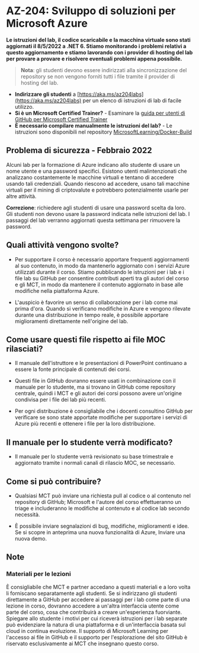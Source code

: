 # <a name="az-204-developing-solutions-for-microsoft-azure"></a>AZ-204: Sviluppo di soluzioni per Microsoft Azure

**Le istruzioni del lab, il codice scaricabile e la macchina virtuale sono stati aggiornati il 8/5/2022 a .NET 6. Stiamo monitorando i problemi relativi a questo aggiornamento e stiamo lavorando con i provider di hosting del lab per provare a provare e risolvere eventuali problemi appena possibile.**

> **Nota**: gli studenti devono essere indirizzati alla sincronizzazione del repository se non vengono forniti tutti i file tramite il provider di hosting del lab. 

- **Indirizzare gli studenti** a [https://aka.ms/az204labs](https://aka.ms/az204labs) per un elenco di istruzioni di lab di facile utilizzo.
- **Si è un Microsoft Certified Trainer?** - Esaminare la [guida per utenti di GitHub per Microsoft Certified Trainer](https://microsoftlearning.github.io/MCT-User-Guide/)
- **È necessario compilare manualmente le istruzioni del lab?** - Le istruzioni sono disponibili nel repository [MicrosoftLearning/Docker-Build](https://github.com/MicrosoftLearning/Docker-Build) 

## <a name="security-issue---february-2022"></a>Problema di sicurezza - Febbraio 2022

Alcuni lab per la formazione di Azure indicano allo studente di usare un nome utente e una password specifici. Esistono utenti malintenzionati che analizzano costantemente le macchine virtuali e tentano di accedere usando tali credenziali.
Quando riescono ad accedere, usano tali macchine virtuali per il mining di criptovalute e potrebbero potenzialmente usarle per altre attività.

**Correzione**: richiedere agli studenti di usare una password scelta da loro. Gli studenti non devono usare la password indicata nelle istruzioni del lab. I passaggi del lab verranno aggiornati questa settimana per rimuovere la password. 

## <a name="what-are-we-doing"></a>Quali attività vengono svolte?

- Per supportare il corso è necessario apportare frequenti aggiornamenti al suo contenuto, in modo da mantenerlo aggiornato con i servizi Azure utilizzati durante il corso.  Stiamo pubblicando le istruzioni per i lab e i file lab su GitHub per consentire contributi aperti tra gli autori del corso e gli MCT, in modo da mantenere il contenuto aggiornato in base alle modifiche nella piattaforma Azure.

- L'auspicio è favorire un senso di collaborazione per i lab come mai prima d'ora. Quando si verificano modifiche in Azure e vengono rilevate durante una distribuzione in tempo reale, è possibile apportare miglioramenti direttamente nell'origine del lab. 

## <a name="how-should-i-use-these-files-relative-to-the-released-moc-files"></a>Come usare questi file rispetto ai file MOC rilasciati?

- Il manuale dell'istruttore e le presentazioni di PowerPoint continuano a essere la fonte principale di contenuti dei corsi.

- Questi file in GitHub dovranno essere usati in combinazione con il manuale per lo studente, ma si trovano in GitHub come repository centrale, quindi i MCT e gli autori dei corsi possono avere un'origine condivisa per i file dei lab più recenti.

- Per ogni distribuzione è consigliabile che i docenti consultino GitHub per verificare se sono state apportate modifiche per supportare i servizi di Azure più recenti e ottenere i file per la loro distribuzione.

## <a name="what-about-changes-to-the-student-handbook"></a>Il manuale per lo studente verrà modificato?

- Il manuale per lo studente verrà revisionato su base trimestrale e aggiornato tramite i normali canali di rilascio MOC, se necessario.

## <a name="how-do-i-contribute"></a>Come si può contribuire?

- Qualsiasi MCT può inviare una richiesta pull al codice o al contenuto nel repository di GitHub; Microsoft e l'autore del corso effettueranno un triage e includeranno le modifiche al contenuto e al codice lab secondo necessità.

- È possibile inviare segnalazioni di bug, modifiche, miglioramenti e idee.  Se si scopre in anteprima una nuova funzionalità di Azure,  Inviare una nuova demo.

## <a name="notes"></a>Note

### <a name="classroom-materials"></a>Materiali per le lezioni

È consigliabile che MCT e partner accedano a questi materiali e a loro volta li forniscano separatamente agli studenti.  Se si indirizzano gli studenti direttamente a GitHub per accedere ai passaggi per i lab come parte di una lezione in corso, dovranno accedere a un'altra interfaccia utente come parte del corso, cosa che contribuirà a creare un'esperienza fuorviante. Spiegare allo studente i motivi per cui riceverà istruzioni per i lab separate può evidenziare la natura di una piattaforma e di un'interfaccia basata sul cloud in continua evoluzione. Il supporto di Microsoft Learning per l'accesso ai file in GitHub e il supporto per l'esplorazione del sito GitHub è riservato esclusivamente ai MCT che insegnano questo corso.

